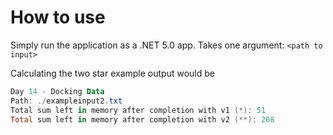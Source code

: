 # How to use

Simply run the application as a .NET 5.0 app. Takes one argument: `<path to input>`

Calculating the two star example output would be
```powershell
Day 14 - Docking Data
Path: ./exampleinput2.txt
Total sum left in memory after completion with v1 (*): 51
Total sum left in memory after completion with v2 (**): 208
```